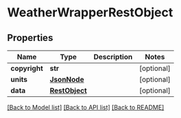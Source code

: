 # WeatherWrapperRestObject

## Properties
Name | Type | Description | Notes
------------ | ------------- | ------------- | -------------
**copyright** | **str** |  | [optional] 
**units** | [**JsonNode**](JsonNode.md) |  | [optional] 
**data** | [**RestObject**](RestObject.md) |  | [optional] 

[[Back to Model list]](../README.md#documentation-for-models) [[Back to API list]](../README.md#documentation-for-api-endpoints) [[Back to README]](../README.md)

